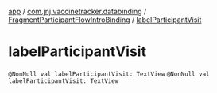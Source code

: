 [app](../../index.md) / [com.jnj.vaccinetracker.databinding](../index.md) / [FragmentParticipantFlowIntroBinding](index.md) / [labelParticipantVisit](./label-participant-visit.md)

# labelParticipantVisit

`@NonNull val labelParticipantVisit: TextView`
`@NonNull val labelParticipantVisit: TextView`